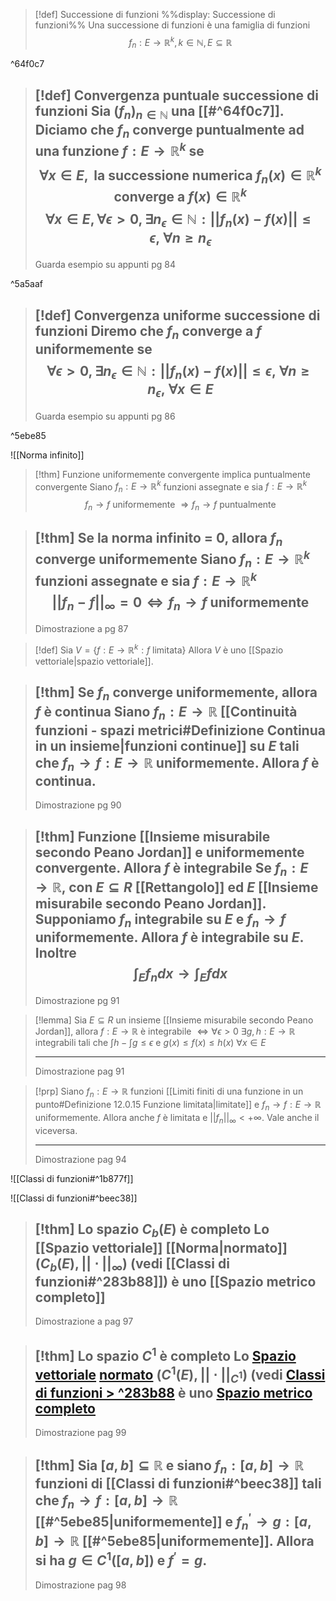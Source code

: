 
>[!def] Successione di funzioni
>%%display: Successione di funzioni%%
>Una successione di funzioni è una famiglia di funzioni$$f_n:E\to\mathbb{R}^{k},k\in\mathbb{N},E\subseteq \mathbb{R}$$

^64f0c7

>[!def] Convergenza puntuale successione di funzioni
>Sia $(f_{n})_{n \in\mathbb{N}}$ una [[#^64f0c7]].
>Diciamo che $f_{n}$ converge puntualmente ad una funzione $f:E\to \mathbb{R}^{k}$ se $$\forall x\in E,\mbox{ la successione numerica } f_{n}(x)\in\mathbb{R}^{k}\mbox{ converge a } f(x)\in\mathbb{R}^{k}$$
>$$\forall x\in E, \forall \epsilon>0, \exists n_\epsilon\in\mathbb{N}:||f_{n}(x)-f(x)||\le\epsilon,\ \forall n\ge n_{\epsilon}$$
>---
>Guarda esempio su appunti pg 84

^5a5aaf

>[!def] Convergenza uniforme successione di funzioni
>Diremo che $f_{n}$ converge a $f$ uniformemente se 
>$$ \forall \epsilon>0, \exists n_\epsilon\in\mathbb{N}:||f_{n}(x)-f(x)||\le\epsilon,\ \forall n\ge n_{\epsilon},\ \forall x\in E$$
>---
>Guarda esempio su appunti pg 86

^5ebe85

![[Norma infinito]]

>[!thm] Funzione uniformemente convergente implica puntualmente convergente
>Siano $f_{n}:E\to\mathbb{R}^{k}$ funzioni assegnate e sia $f:E\to\mathbb{R}^{k}$
>$$f_{n}\to f\mbox{ uniformemente }\Rightarrow f_{n}\to f \mbox{ puntualmente}$$

>[!thm] Se la norma infinito = 0, allora $f_n$ converge uniformemente
>Siano $f_{n}:E\to\mathbb{R}^{k}$ funzioni assegnate e sia $f:E\to\mathbb{R}^{k}$
>$$||f_{n}-f||_{\infty}=0\iff f_{n}\to f\mbox{ uniformemente}$$
>---
>Dimostrazione a pg 87

>[!def]
>Sia $V =\{f:E\to\mathbb{R}^{k}:f\mbox{ limitata}\}$
>Allora $V$ è uno [[Spazio vettoriale|spazio vettoriale]].

>[!thm] Se $f_{n}$ converge uniformemente, allora $f$ è continua
>Siano $f_{n}:E\to\mathbb{R}$ [[Continuità funzioni - spazi metrici#Definizione Continua in un insieme|funzioni continue]] su $E$ tali che $f_{n}\to f:E\to\mathbb{R}\mbox{ uniformemente}$. Allora $f$ è continua.
>---
> Dimostrazione pg 90

>[!thm] Funzione [[Insieme misurabile secondo Peano Jordan]] e uniformemente convergente. Allora $f$ è integrabile
>Se $f_{n}:E\to\mathbb{R}$, con $E\subseteq R$ [[Rettangolo]] ed $E$ [[Insieme misurabile secondo Peano Jordan]].
>Supponiamo $f_{n}$ integrabile su $E$ e $f_{n}\to f$ uniformemente. Allora $f$ è integrabile su $E$.
>Inoltre $$\int_{E}f_{n}dx\to\int_{E}f dx$$
>---
>Dimostrazione pg 91

>[!lemma] 
>Sia $E\subseteq R$ un insieme [[Insieme misurabile secondo Peano Jordan]], allora $f:E\to \mathbb{R}$ è integrabile $\iff \forall \epsilon>0\ \exists g,h:E\to\mathbb{R}\mbox{ integrabili}$ tali che $\int h -\int g \le \epsilon$ e $g(x)\le f(x)\le h(x)\ \forall x\in E$
>
>---
>Dimostrazione pag 91

>[!prp]
>Siano $f_{n}:E\to \mathbb{R}$ funzioni [[Limiti finiti di una funzione in un punto#Definizione 12.0.15 Funzione limitata|limitate]] e $f_{n}\to f:E\to \mathbb{R}$ uniformemente.
>Allora anche $f$ è limitata e $||f_{n}||_{\infty}<+\infty$.
>Vale anche il viceversa.
>
>---
>Dimostrazione pag 94

![[Classi di funzioni#^1b877f]]

![[Classi di funzioni#^beec38]]

>[!thm] Lo spazio $C_{b}(E)$ è completo
>Lo [[Spazio vettoriale]] [[Norma|normato]] $(C_{b}(E),||\cdot||_{\infty})$ (vedi [[Classi di funzioni#^283b88]]) è uno [[Spazio metrico completo]]
>---
>Dimostrazione a pag 97

>[!thm] Lo spazio $C^{1}$ è completo
>Lo [Spazio vettoriale](app://obsidian.md/Spazio%20vettoriale) [normato](app://obsidian.md/Norma)  $(C^{1}(E),||\cdot||_{C^{1}})$ (vedi [Classi di funzioni > ^283b88](app://obsidian.md/Classi%20di%20funzioni#^283b88) è uno [Spazio metrico completo](app://obsidian.md/Spazio%20metrico%20completo)
>---
>Dimostrazione pag 99

>[!thm] 
>Sia $[a,b]\subseteq \mathbb{R}$ e siano $f_{n}:[a,b]\to \mathbb{R}$ funzioni di [[Classi di funzioni#^beec38]] tali che $f_{n}\to f:[a,b]\to \mathbb{R}$ [[#^5ebe85|uniformemente]] e $f^{'}_{n}\to g:[a,b]\to \mathbb{R}$ [[#^5ebe85|uniformemente]].
>Allora si ha $g\in C^{1}([a,b])$ e $f^{'}=g$.
>---
>Dimostrazione pag 98















